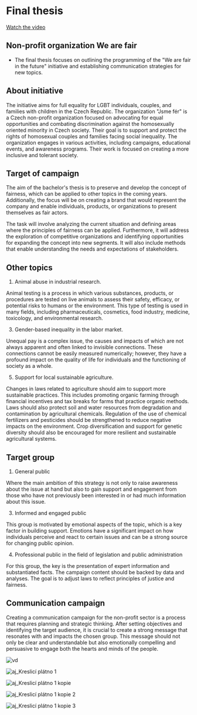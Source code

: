 # Final thesis

[Watch the video](06_thesis.mp4)

## Non-profit organization We are fair
- The final thesis focuses on outlining the programming of the "We are fair in the future" initiative and establishing communication strategies for new topics. 

## About initiative
The initiative aims for full equality for LGBT individuals, couples, and families with children in the Czech Republic. The organization "Jsme fér" is a Czech non-profit organization focused on advocating for equal opportunities and combating discrimination against the homosexually oriented minority in Czech society. Their goal is to support and protect the rights of homosexual couples and families facing social inequality. The organization engages in various activities, including campaigns, educational events, and awareness programs. Their work is focused on creating a more inclusive and tolerant society.

## Target of campaign
The aim of the bachelor's thesis is to preserve and develop the concept of fairness, which can be applied to other topics in the coming years. Additionally, the focus will be on creating a brand that would represent the company and enable individuals, products, or organizations to present themselves as fair actors.

The task will involve analyzing the current situation and defining areas where the principles of fairness can be applied. Furthermore, it will address the exploration of competitive organizations and identifying opportunities for expanding the concept into new segments. It will also include methods that enable understanding the needs and expectations of stakeholders.

## Other topics
1. Animal abuse in industrial research.

Animal testing is a process in which various substances, products, or procedures are tested on live animals to assess their safety, efficacy, or potential risks to humans or the environment. This type of testing is used in many fields, including pharmaceuticals, cosmetics, food industry, medicine, toxicology, and environmental research.

3. Gender-based inequality in the labor market.

Unequal pay is a complex issue, the causes and impacts of which are not always apparent and often linked to invisible connections. These connections cannot be easily measured numerically; however, they have a profound impact on the quality of life for individuals and the functioning of society as a whole.

5. Support for local sustainable agriculture.

Changes in laws related to agriculture should aim to support more sustainable practices. This includes promoting organic farming through financial incentives and tax breaks for farms that practice organic methods. Laws should also protect soil and water resources from degradation and contamination by agricultural chemicals. Regulation of the use of chemical fertilizers and pesticides should be strengthened to reduce negative impacts on the environment. Crop diversification and support for genetic diversity should also be encouraged for more resilient and sustainable agricultural systems.

## Target group

1. General public

Where the main ambition of this strategy is not only to raise awareness about the issue at hand but also to gain support and engagement from those who have not previously been interested in or had much information about this issue.

3. Informed and engaged public

This group is motivated by emotional aspects of the topic, which is a key factor in building support. Emotions have a significant impact on how individuals perceive and react to certain issues and can be a strong source for changing public opinion.

4. Professional public in the field of legislation and public administration

For this group, the key is the presentation of expert information and substantiated facts. The campaign content should be backed by data and analyses. The goal is to adjust laws to reflect principles of justice and fairness.


## Communication campaign

Creating a communication campaign for the non-profit sector is a process that requires planning and strategic thinking. After setting objectives and identifying the target audience, it is crucial to create a strong message that resonates with and impacts the chosen group. This message should not only be clear and understandable but also emotionally compelling and persuasive to engage both the hearts and minds of the people.

![vd](https://github.com/KlaraSvobodova/English-for-designers/assets/152971101/6746006f-3733-4502-83c9-9f09d9e31a0b)

![aj_Kreslicí plátno 1](https://github.com/KlaraSvobodova/English-for-designers/assets/152971101/a541eb74-bbd8-4181-8a89-cba764ed832b)

![aj_Kreslicí plátno 1 kopie](https://github.com/KlaraSvobodova/English-for-designers/assets/152971101/bd4eecd2-86b2-4ba7-a0b7-87f29d691fef)

![aj_Kreslicí plátno 1 kopie 2](https://github.com/KlaraSvobodova/English-for-designers/assets/152971101/9af67533-8da9-465d-a63a-959300c77acf)

![aj_Kreslicí plátno 1 kopie 3](https://github.com/KlaraSvobodova/English-for-designers/assets/152971101/6304f6cc-e927-4a68-937b-9db8ea24cc57)
